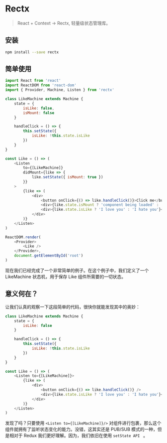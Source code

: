 # Rectx

> React + Context -> Rectx, 轻量级状态管理库。

## 安装

```bash
npm install --save rectx
```

## 简单使用

```js
import React from 'react'
import ReactDOM from 'react-dom'
import { Provider, Machine, Listen } from 'rectx'

class LikeMachine extends Machine {
    state = {
        isLike: false,
        isMount: false
    }

    handleClick = () => {
        this.setState({
            isLike: !this.state.isLike
        })
    }
}

const Like = () => (
    <Listen
        to={[LikeMachine]}
        didMount={like => {
            like.setState({ isMount: true })
        }}
    >
        {like => (
            <div>
                <button onClick={() => like.handleClick()}>Click me</button>
                <div>{like.state.isMount ? 'component being loaded' : 'component not loaded'}</div>
                <div>{like.state.isLike ? 'I love you' : 'I hate you'}</div>
            </div>
        )}
    </Listen>
)

ReactDOM.render(
    <Provider>
        <Like />
    </Provider>,
    document.getElementById('root')
)
```

现在我们已经完成了一个非常简单的例子。在这个例子中，我们定义了一个 LikeMachine 状态机，用于保存 Like 组件所需要的一切状态。

## 意义何在？

让我们认真的观察一下这段简单的代码，很快你就能发现其中的奥妙：

```js
class LikeMachine extends Machine {
    state = {
        isLike: false
    }

    handleClick = () => {
        this.setState({
            isLike: !this.state.isLike
        })
    }
}

const Like = () => (
    <Listen to={[LikeMachine]}>
        {like => (
            <div>
                <button onClick={() => like.handleClick()} />
                <div>{like.state.isLike ? 'I love you' : 'I hate you'}</div>
            </div>
        )}
    </Listen>
)
```

发现了吗？只要使用 `<Listen to={[LikeMachine]}/>` 对组件进行包裹，那么这个组件就拥有了监听状态变化的能力。没错，这其实还是 PUB/SUB 模式的一种，但是相对于 Redux 我们更好理解。因为，我们依旧在使用 ``setState API `` 。




